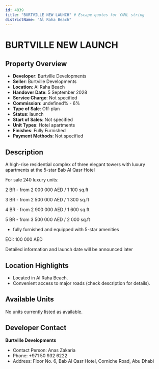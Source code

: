 ```yaml
---
id: 4839
title: "BURTVILLE NEW LAUNCH" # Escape quotes for YAML string
districtName: "Al Raha Beach"
---
```


# BURTVILLE NEW LAUNCH

## Property Overview
- **Developer**: Burtville Developments
- **Seller**: Burtville Developments
- **Location**: Al Raha Beach
- **Handover Date**: 5 September 2028
- **Service Charge**: Not specified
- **Commission**: undefined% - 6%
- **Type of Sale**: Off-plan
- **Status**: launch
- **Start of Sales**: Not specified
- **Unit Types**: Hotel apartments
- **Finishes**: Fully Furnished
- **Payment Methods**: Not specified

## Description
A high-rise residential complex of three elegant towers with luxury apartments at the 5-star Bab Al Qasr Hotel



For sale 240 luxury units:

 2 BR - from 2 000 000 AED / 1 100 sq.ft

 3 BR - from 2 500 000 AED / 1 300 sq.ft

 4 BR - from 2 900 000 AED / 1 600 sq.ft

 5 BR - from 3 500 000 AED / 2 000 sq.ft



- fully furnished and equipped with 5-star amenities



EOI: 100 000 AED



Detailed information and launch date will be announced later

## Location Highlights
- Located in Al Raha Beach.
- Convenient access to major roads (check description for details).

## Available Units
No units currently listed as available.

## Developer Contact
**Burtville Developments**
- Contact Person: Anas Zakaria
- Phone: +971 50 932 6222
- Address: Floor No. 6, Bab Al Qasr Hotel, Corniche Road, Abu Dhabi
